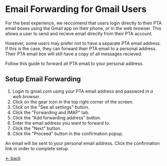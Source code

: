 # Email Forwarding for Gmail Users
For the best experience, we reccomend that users login directly to their PTA email boxes using the Gmail app on their phone, or in the web browser.  This allows a user to send and recieve email directly from their PTA account.  

However, some users may prefer not to have a separate PTA email address.  If this is the case, they can forward their PTA email to a personal address.  Their PTA email box will still have a copy of all messages recieved.

Follow this guide to forward all PTA email to your personal address.

## Setup Email Forwarding
1. Login to gmail.com using your PTA email address and password _in a web browser_.
2. Click on the gear icon in the top right corner of the screen.
3. Click on the "See all settings" button.
4. Click the "Forwarding and IMAP" tab.
5. Click the "Add forwarding address" button.
6. Enter the email address you want to forward to.
7. Click the "Next" button.
8. Click the "Proceed" button in the confirmation popup.

An email will be sent to your personal email address.  Click the confirmation link in order to complete setup.

[<- back](./README.md)
